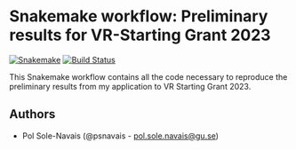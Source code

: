 # Snakemake workflow: Preliminary results for VR-Starting Grant 2023

[![Snakemake](https://img.shields.io/badge/snakemake-≥{{cookiecutter.min_snakemake_version}}-brightgreen.svg)](https://snakemake.bitbucket.io)
[![Build Status](https://travis-ci.org/snakemake-workflows/{{cookiecutter.repo_name}}.svg?branch=master)](https://travis-ci.org/snakemake-workflows/{{cookiecutter.repo_name}})

This Snakemake workflow contains all the code necessary to reproduce the preliminary results from my application to VR Starting Grant 2023. 


## Authors

* Pol Sole-Navais (@psnavais - pol.sole.navais@gu.se)  

